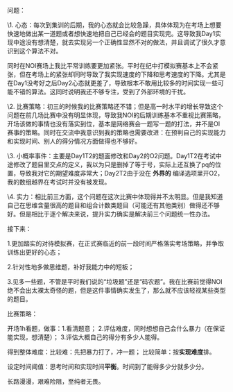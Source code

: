 问题：

\1. 心态：每次到集训的后期，我的心态就会比较急躁，具体体现为在考场上想要快速地做出某一道题或者想快速地把自己已经会的题目实现完。这导致我Day1实现中途没有想清楚，就去实现另一个正确性显然不对的做法，并且调试了很久才意识到这个算法不对。

同时在NOI赛场上我比平常训练要更加紧张。平时在纪中打模拟赛基本上不会紧张，但在考场上的紧张却同时导致了我实现速度的下降和思考速度的下降。尤其是在Day1没考好之后Day2心态就更差了，导致根本不敢用比较多的时间实现一些可能不错的算法。这同时说明我还不够专注，受到了外部环境的干扰。

 

\2. 比赛策略：初三的时候我的比赛策略还不错；但是高一时水平的增长导致这个问题在前几场比赛中没有明显体现，导致我NOI的后期训练基本不重视比赛策略，开场该做的事情也没有落实到位，基本是网络赛会一题写一题的打法，并不是OI赛事的策略。同时在交流中我意识到我的策略也需要改进：在预判自己的实现能力和实现时间、别人的得分情况方面做得也不够好。

 

\3. 小概率事件：主要是Day1T2的题面修改和Day2的O2问题。Day1T2在考试中途修改了题目里交点的定义，我以为只是删掉了等于号，实际上还互换了pq的位置，导致我对它的期望难度非常大；Day2T2由于没在 **外界的** 编译选项里开O2，我的数组越界在考试时并没有被发现。

 

\4. 实力：相比前三方面，这个问题在这次比赛中体现得并不太明显。但是我知道自己在思维含量很高的题目和组合计数类题目（可能还有其他类别）做得还不够好。但是相比于逐个解决来说，提升实力确实是解决前三个问题统一性办法。

 

接下来：

1.更加踏实的对待模拟赛，在正式赛临近的前一段时间严格落实考场策略，并争取训练出更好的心态； 

2.针对性地多做思维题，补好我能力中的短板；

3.见多一些题，不管是平时我们说的“垃圾题”还是“码农题”。我在比赛前觉得NOI绝不会出太裸太奇怪的题，但是这件事情确实发生了，那么就不应该轻视某些类型的题目。

比赛策略：

开场1h看题，做事：1.看清题意； 2.评估难度，同时想想自己会什么暴力（在保证能实现，想清楚）； 3.评估大概自己的得分有多少人能得。

得到整体难度：比较难：先把暴力打了，冲一题； 比较简单：按**实现难度**排。

设定时间阈值：思考时间和实现时间**平衡**。时间到了能得多少分就多少分。



长路漫漫，艰难险阻，至纯者无畏。